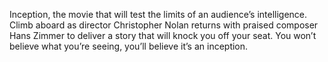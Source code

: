 Inception, the movie that will test the limits of an audience’s intelligence. Climb aboard as director Christopher Nolan returns with praised composer Hans Zimmer to deliver a story that will knock you off your seat. You won’t believe what you’re seeing, you’ll believe it’s an inception.